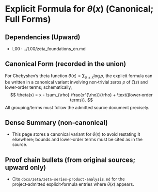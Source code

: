 # Explicit Formula for $\theta(x)$ (Canonical; Full Forms)

## Dependencies (Upward)
- L00 · ../L00/zeta_foundations_en.md

## Canonical Form (recorded in the union)
For Chebyshev’s theta function $\theta(x)=\sum_{p\le x}\log p$, the explicit formula can be written in a canonical variant involving non‑trivial zeros $\rho$ of $\zeta(s)$ and lower‑order terms; schematically,
$$
\theta(x) = x - \sum_{\rho} \frac{x^{\rho}}{\rho} + \text{(lower‑order terms)}.
$$
All grouping/terms must follow the admitted source document precisely.

## Dense Summary (non‑canonical)
- This page stores a canonical variant for $\theta(x)$ to avoid restating it elsewhere; bounds and lower‑order terms must be cited as in the source.

## Proof chain bullets (from original sources; upward only)
- Cite `docs/zeta/zeta-series-product-analysis.md` for the project‑admitted explicit‑formula entries where $\theta(x)$ appears.
